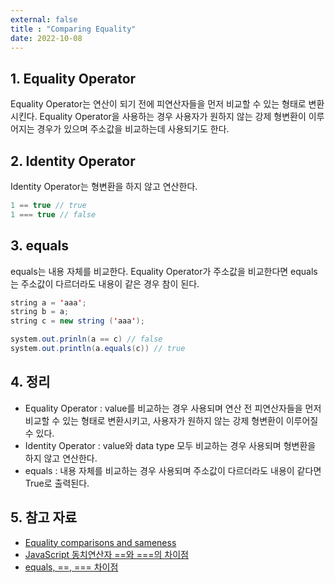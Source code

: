```yaml
---
external: false
title : "Comparing Equality"
date: 2022-10-08
---
```


## 1. Equality Operator

Equality Operator는 연산이 되기 전에 피연산자들을 먼저 비교할 수 있는 형태로 변환시킨다.
Equality Operator을 사용하는 경우 사용자가 원하지 않는 강제 형변환이 이루어지는 경우가 있으며 주소값을 비교하는데 사용되기도 한다.

## 2. Identity Operator

Identity Operator는 형변환을 하지 않고 연산한다.

```ts
1 == true // true
1 === true // false
```

## 3. equals

equals는 내용 자체를 비교한다.
Equality Operator가 주소값을 비교한다면 equals는 주소값이 다르더라도 내용이 같은 경우 참이 된다.

```java
string a = 'aaa';
string b = a;
string c = new string ('aaa');

system.out.prinln(a == c) // false
system.out.println(a.equals(c)) // true
```

## 4. 정리

- Equality Operator : value를 비교하는 경우 사용되며 연산 전 피연산자들을 먼저 비교할 수 있는 형태로 변환시키고, 사용자가 원하지 않는 강제 형변환이 이루어질 수 있다.
- Identity Operator : value와 data type 모두 비교하는 경우 사용되며 형변환을 하지 않고 연산한다.
- equals : 내용 자체를 비교하는 경우 사용되며 주소값이 다르더라도 내용이 같다면 True로 출력된다.

## 5. 참고 자료

- [Equality comparisons and sameness](https://developer.mozilla.org/en-US/docs/Web/JavaScript/Equality_comparisons_and_sameness)
- [JavaScript 동치연산자 ==와 ===의 차이점](https://hyunseob.github.io/2015/07/30/diffrence-between-equality-and-identity-in-javascript/)
- [equals, ==, === 차이점](https://velog.io/@somin_0/equals-%EC%B0%A8%EC%9D%B4%EC%A0%90)

